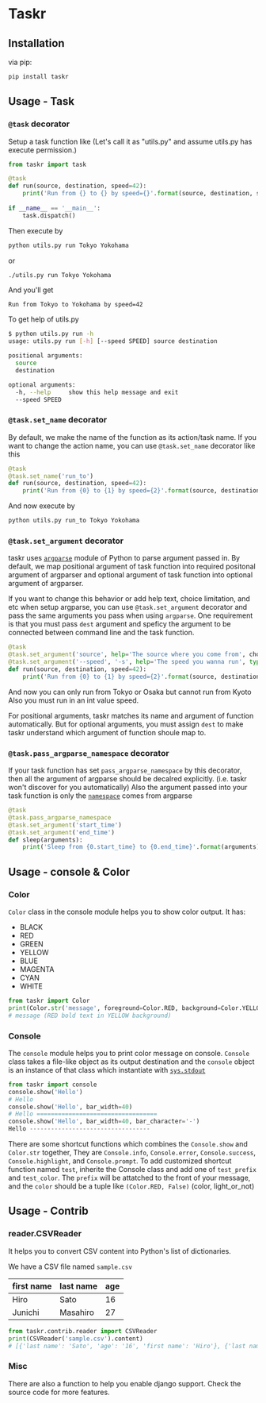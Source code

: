 # Taskr

## Installation

via pip:

```sh
pip install taskr
```



## Usage - Task


### ```@task``` decorator

Setup a task function like (Let's call it as "utils.py" and assume utils.py has execute permission.)

```python
from taskr import task

@task
def run(source, destination, speed=42):
    print('Run from {} to {} by speed={}'.format(source, destination, speed))
   
if __name__ == '__main__':
    task.dispatch()
```

Then execute by

```sh
python utils.py run Tokyo Yokohama
```

or 

```sh
./utils.py run Tokyo Yokohama
```

And you'll get

```
Run from Tokyo to Yokohama by speed=42
```

To get help of utils.py

```sh
$ python utils.py run -h
usage: utils.py run [-h] [--speed SPEED] source destination

positional arguments:
  source
  destination

optional arguments:
  -h, --help     show this help message and exit
  --speed SPEED
```


### ```@task.set_name``` decorator

By default, we make the name of the function as its action/task name.
If you want to change the action name, you can use ```@task.set_name``` decorator like this

```python
@task
@task.set_name('run_to')
def run(source, destination, speed=42):
    print('Run from {0} to {1} by speed={2}'.format(source, destination, speed))
```

And now execute by

```sh
python utils.py run_to Tokyo Yokohama
```


### ```@task.set_argument``` decorator

taskr uses [```argparse```](https://docs.python.org/3/library/argparse.html) module of Python to
parse argument passed in.
By default, we map positional argument of task function into required positonal argument of argparser and
optional argument of task function into optional argument of argparser.

If you want to change this behavior or add help text, choice limitation, and etc when setup argparse,
you can use ```@task.set_argument``` decorator and pass the same arguments you pass when using ```argparse```.
One requirement is that you must pass ```dest``` argument and speficy the argument to be connected between 
command line and the task function.

```python
@task
@task.set_argument('source', help='The source where you come from', choices=('Tokyo', 'Osaka'), dest='source')
@task.set_argument('--speed', '-s', help='The speed you wanna run', type=int, dest='speed')
def run(source, destination, speed=42):
    print('Run from {0} to {1} by speed={2}'.format(source, destination, speed))
```

And now you can only run from Tokyo or Osaka but cannot run from Kyoto
Also you must run in an int value speed.

For positional arguments, taskr matches its name and argument of function automatically.
But for optional arguments, you must assign ```dest``` to make taskr understand which argument of function
shoule map to.


### ```@task.pass_argparse_namespace``` decorator

If your task function has set ```pass_argparse_namespace``` by this decorator,
then all the argument of argparse should be decalred explicitly. (i.e. taskr won't discover for you automatically)
Also the argument passed into your task function is only the
[```namespace```](https://docs.python.org/3/library/argparse.html#argparse.Namespace) comes from argparse


```python
@task
@task.pass_argparse_namespace
@task.set_argument('start_time')
@task.set_argument('end_time')
def sleep(arguments):
    print('Sleep from {0.start_time} to {0.end_time}'.format(arguments))
```



## Usage - console & Color


### Color

```Color``` class in the console module helps you to show color output. It has:
* BLACK
* RED
* GREEN
* YELLOW
* BLUE
* MAGENTA
* CYAN
* WHITE

```python
from taskr import Color
print(Color.str('message', foreground=Color.RED, background=Color.YELLOW, light=True))
# message (RED bold text in YELLOW background)
```


### Console

The ```console``` module helps you to print color message on console.
```Console``` class takes a file-like object as its output destination and the ```console``` object is an instance
of that class which instantiate with [```sys.stdout```](https://docs.python.org/3/library/sys.html#sys.stdout)

```python
from taskr import console
console.show('Hello')
# Hello
console.show('Hello', bar_width=40)
# Hello ==================================
console.show('Hello', bar_width=40, bar_character='-')
Hello ----------------------------------
```

There are some shortcut functions which combines the ```Console.show``` and ```Color.str``` together, They are ```Console.info```, ```Console.error```, ```Console.success```, ```Console.highlight```, and ```Console.prompt```.
To add customized shortcut function named ```test```, inherite the Console class and add one of ```test_prefix```
and ```test_color```. The ```prefix``` will be attatched to the front of your message, and the ```color``` should
be a tuple like ```(Color.RED, False)``` (color, light_or_not)



## Usage - Contrib

### reader.CSVReader

It helps you to convert CSV content into Python's list of dictionaries.

We have a CSV file named ```sample.csv```

first name | last name | age
-----------|-----------|----
Hiro       | Sato      | 16
Junichi    | Masahiro  | 27

```python
from taskr.contrib.reader import CSVReader
print(CSVReader('sample.csv').content)
# [{'last name': 'Sato', 'age': '16', 'first name': 'Hiro'}, {'last name': 'Masahiro', 'age': '27', 'first name': 'Junichi'}]
```

### Misc

There are also a function to help you enable django support.
Check the source code for more features.
